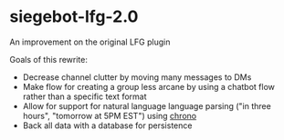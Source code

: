 # siegebot-lfg-2.0
An improvement on the original LFG plugin

Goals of this rewrite:
* Decrease channel clutter by moving many messages to DMs
* Make flow for creating a group less arcane by using a chatbot flow rather than a specific text format
* Allow for support for natural language language parsing ("in three hours", "tomorrow at 5PM EST") using [chrono](https://github.com/wanasit/chrono)
* Back all data with a database for persistence
